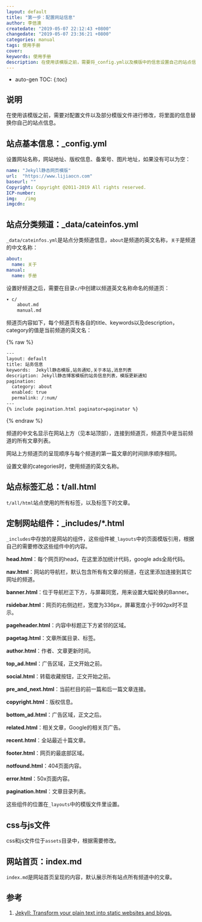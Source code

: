 ```yaml
---
layout: default
title: "第一步：配置网站信息"
author: 李佶澳
createdate: "2019-05-07 22:12:43 +0800"
changedate: "2019-05-07 23:36:21 +0800"
categories: manual
tags: 使用手册
cover:
keywords: 使用手册
description: 在使用该模版之前，需要将_config.yml以及模版中的信息设置自己的站点信息
---
```


* auto-gen TOC:
{:toc}

## 说明

在使用该模版之前，需要对配置文件以及部分模版文件进行修改，将里面的信息替换你自己的站点信息。

## 站点基本信息：_config.yml

设置网站名称，网站地址、版权信息、备案号、图片地址，如果没有可以为空：

```yml
name: "Jekyll静态网页模版"
url:  "https://www.lijiaocn.com"
baseurl: ""  
Copyright: Copyright @2011-2019 All rights reserved.
ICP-number:
img:   /img
imgcdn: 
```

## 站点分类频道：_data/cateinfos.yml

`_data/cateinfos.yml`是站点分类频道信息，`about`是频道的英文名称，`关于`是频道的中文名称：

```yml
about: 
  name: 关于
manual: 
  name: 手册
```

设置好频道之后，需要在目录`c/`中创建以频道英文名称命名的频道页：

```sh
▾ c/
    about.md
    manual.md
```

频道页内容如下，每个频道页有各自的title、keywords以及description，category的值是当前频道的英文名：


{% raw %}

```sh
---
layout: default 
title: 站务信息
keywords:  Jekyll静态模版,站务通知,关于本站,消息列表
description: Jekyll静态博客模板的站务信息列表，模版更新通知
pagination:
  category: about
  enabled: true
  permalink: /:num/
---
{% include pagination.html paginator=paginator %}
```

{% endraw %}

频道的中文名显示在网站上方（见本站顶部），连接到频道页，频道页中是当前频道的所有文章列表。

网站上方频道页的呈现顺序与每个频道的第一篇文章的时间排序顺序相同。

设置文章的categories时，使用频道的英文名称。

## 站点标签汇总：t/all.html

`t/all/html`站点使用的所有标签，以及标签下的文章。

## 定制网站组件：_includes/*.html

`_includes`中存放的是网站的组件，这些组件被`_layouts`中的页面模版引用，根据自己的需要修改这些组件中的内容。

**head.html**：每个网页的head，在这里添加统计代码，google ads全局代码。

**nav.html**：网站的导航栏，默认包含所有有文章的频道，在这里添加连接到其它网址的频道。

**banner.html**：位于导航栏正下方，与屏幕同宽，用来设置大幅轮换的Banner。

**rsidebar.html**：网页的右侧边栏，宽度为336px，屏幕宽度小于992px时不显示。

**pageheader.html**：内容中标题正下方紧邻的区域。

**pagetag.html**：文章所属目录、标签。

**author.html**：作者、文章更新时间。

**top_ad.html**：广告区域，正文开始之前。

**social.html**：转载收藏按钮，正文开始之前。

**pre_and_next.html**：当前栏目的前一篇和后一篇文章连接。

**copyright.html**：版权信息。

**bottom_ad.html**：广告区域，正文之后。

**related.html**：相关文章，Google的相关页广告。

**recent.html**：全站最近十篇文章。

**footer.html**：网页的最底部区域。

**notfound.html**：404页面内容。

**error.html**：50x页面内容。

**pagination.html**：文章目录列表。

这些组件的位置在`_layouts`中的模版文件里设置。

## css与js文件

css和js文件位于`assets`目录中，根据需要修改。

## 网站首页：index.md

`index.md`是网站首页呈现的内容，默认展示所有站点所有频道中的文章。



## 参考

1. [Jekyll: Transform your plain text into static websites and blogs.][1]

[1]: https://jekyllrb.com/ "Jekyll: Transform your plain text into static websites and blogs."


